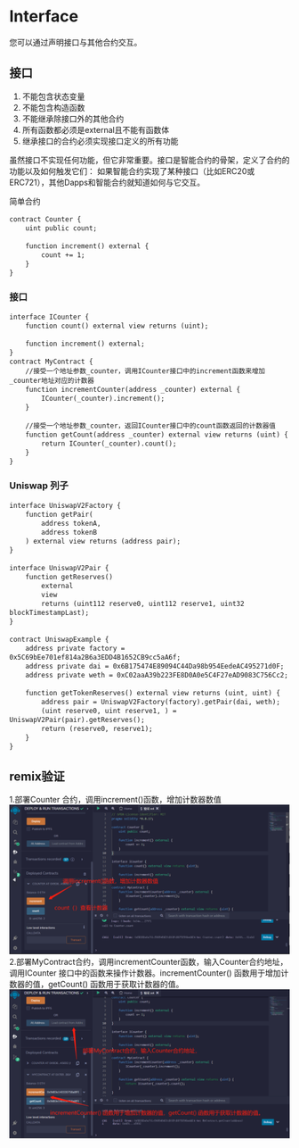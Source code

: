 # Interface
您可以通过声明接口与其他合约交互。

## 接口

1. 不能包含状态变量
2. 不能包含构造函数
3. 不能继承除接口外的其他合约
4. 所有函数都必须是external且不能有函数体
5. 继承接口的合约必须实现接口定义的所有功能

虽然接口不实现任何功能，但它非常重要。接口是智能合约的骨架，定义了合约的功能以及如何触发它们：
如果智能合约实现了某种接口（比如ERC20或ERC721），其他Dapps和智能合约就知道如何与它交互。

简单合约
```solidity
contract Counter {
    uint public count;

    function increment() external {
        count += 1;
    }
}
```

### 接口
```solidity
interface ICounter {
    function count() external view returns (uint);

    function increment() external;
}
contract MyContract {
    //接受一个地址参数_counter，调用ICounter接口中的increment函数来增加_counter地址对应的计数器
    function incrementCounter(address _counter) external {
        ICounter(_counter).increment();
    }
    
    //接受一个地址参数_counter，返回ICounter接口中的count函数返回的计数器值
    function getCount(address _counter) external view returns (uint) {
        return ICounter(_counter).count();
    }
}
```

### Uniswap 列子
```solidity
interface UniswapV2Factory {
    function getPair(
        address tokenA,
        address tokenB
    ) external view returns (address pair);
}

interface UniswapV2Pair {
    function getReserves()
        external
        view
        returns (uint112 reserve0, uint112 reserve1, uint32 blockTimestampLast);
}

contract UniswapExample {
    address private factory = 0x5C69bEe701ef814a2B6a3EDD4B1652CB9cc5aA6f;
    address private dai = 0x6B175474E89094C44Da98b954EedeAC495271d0F;
    address private weth = 0xC02aaA39b223FE8D0A0e5C4F27eAD9083C756Cc2;

    function getTokenReserves() external view returns (uint, uint) {
        address pair = UniswapV2Factory(factory).getPair(dai, weth);
        (uint reserve0, uint reserve1, ) = UniswapV2Pair(pair).getReserves();
        return (reserve0, reserve1);
    }
}
```


## remix验证
1.部署Counter 合约，调用increment()函数，增加计数器数值
![27-1.jpg](img/27-1.jpg)
2.部署MyContract合约，调用incrementCounter函数，输入Counter合约地址，调用ICounter 接口中的函数来操作计数器。incrementCounter() 函数用于增加计数器的值，getCount() 函数用于获取计数器的值。
![27-2.jpg](img/27-2.jpg)